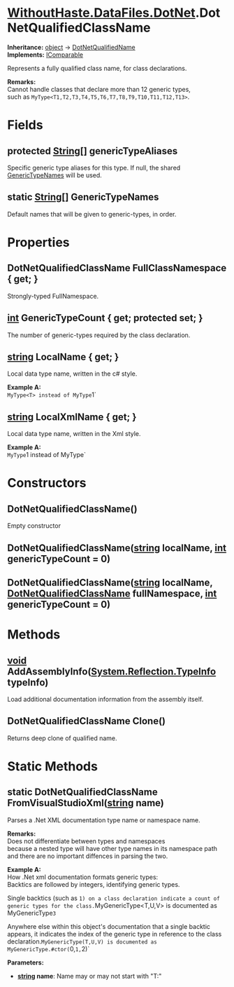 # [WithoutHaste.DataFiles.DotNet](TableOfContents.WithoutHaste.DataFiles.DotNet.md).DotNetQualifiedClassName

**Inheritance:** [object](https://docs.microsoft.com/en-us/dotnet/api/system.object) → [DotNetQualifiedName](WithoutHaste.DataFiles.DotNet.DotNetQualifiedName.md)  
**Implements:** [IComparable](https://docs.microsoft.com/en-us/dotnet/api/system.icomparable)  

Represents a fully qualified class name, for class declarations.  

**Remarks:**  
Cannot handle classes that declare more than 12 generic types,  
such as `MyType<T1,T2,T3,T4,T5,T6,T7,T8,T9,T10,T11,T12,T13>`.  

# Fields

## protected [String[]](https://docs.microsoft.com/en-us/dotnet/api/system.array) genericTypeAliases

Specific generic type aliases for this type. If null, the shared [GenericTypeNames](WithoutHaste.DataFiles.DotNet.DotNetQualifiedClassName.md) will be used.  

## static [String[]](https://docs.microsoft.com/en-us/dotnet/api/system.array) GenericTypeNames

Default names that will be given to generic-types, in order.  

# Properties

## DotNetQualifiedClassName FullClassNamespace { get; }

Strongly-typed FullNamespace.  

## [int](https://docs.microsoft.com/en-us/dotnet/api/system.int32) GenericTypeCount { get; protected set; }

The number of generic-types required by the class declaration.  

## [string](https://docs.microsoft.com/en-us/dotnet/api/system.string) LocalName { get; }

Local data type name, written in the c# style.  

**Example A:**  
`MyType<T> instead of MyType`1`  

## [string](https://docs.microsoft.com/en-us/dotnet/api/system.string) LocalXmlName { get; }

Local data type name, written in the Xml style.  

**Example A:**  
`MyType`1 instead of MyType<T>`  

# Constructors

## DotNetQualifiedClassName()

Empty constructor  

## DotNetQualifiedClassName([string](https://docs.microsoft.com/en-us/dotnet/api/system.string) localName, [int](https://docs.microsoft.com/en-us/dotnet/api/system.int32) genericTypeCount = 0)

## DotNetQualifiedClassName([string](https://docs.microsoft.com/en-us/dotnet/api/system.string) localName, [DotNetQualifiedClassName](WithoutHaste.DataFiles.DotNet.DotNetQualifiedClassName.md) fullNamespace, [int](https://docs.microsoft.com/en-us/dotnet/api/system.int32) genericTypeCount = 0)

# Methods

## [void](https://docs.microsoft.com/en-us/dotnet/api/system.void) AddAssemblyInfo([System.Reflection.TypeInfo](https://docs.microsoft.com/en-us/dotnet/api/system.reflection.typeinfo) typeInfo)

Load additional documentation information from the assembly itself.  

## DotNetQualifiedClassName Clone()

Returns deep clone of qualified name.  

# Static Methods

## static DotNetQualifiedClassName FromVisualStudioXml([string](https://docs.microsoft.com/en-us/dotnet/api/system.string) name)

Parses a .Net XML documentation type name or namespace name.  

**Remarks:**  
Does not differentiate between types and namespaces   
because a nested type will have other type names in its namespace path  
and there are no important diffences in parsing the two.  

**Example A:**  
How .Net xml documentation formats generic types:  
Backtics are followed by integers, identifying generic types.  

Single backtics (such as `1) on a class declaration indicate a count of generic types for the class.`MyGenericType<T,U,V> is documented as MyGenericType`3`  

Anywhere else within this object's documentation that a single backtic appears, it indicates the index of the generic type in reference to the class declaration.`MyGenericType(T,U,V) is documented as MyGenericType.#ctor(`0,`1,`2)`  

**Parameters:**  
* **[string](https://docs.microsoft.com/en-us/dotnet/api/system.string) name**: Name may or may not start with "T:"  

